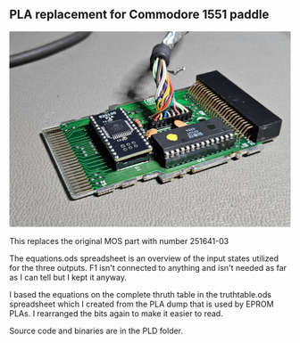 ## PLA replacement for Commodore 1551 paddle
<img src="images/1551paddle.jpg" alt="Rendered image" width="700"/>

This replaces the original MOS part with number 251641-03


The equations.ods spreadsheet is an overview of the input states utilized for the three outputs. 
F1 isn't connected to anything and isn't needed as far as I can tell but I kept it anyway.

I based the equations on the complete thruth table in the truthtable.ods spreadsheet which I created from the PLA dump that is used by EPROM PLAs.
I rearranged the bits again to make it easier to read.

Source code and binaries are in the PLD folder.
